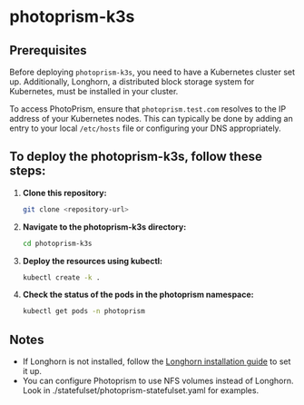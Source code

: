 # photoprism-k3s

## Prerequisites

Before deploying `photoprism-k3s`, you need to have a Kubernetes cluster set up. Additionally, Longhorn, a distributed block storage system for Kubernetes, must be installed in your cluster.

To access PhotoPrism, ensure that `photoprism.test.com` resolves to the IP address of your Kubernetes nodes. This can typically be done by adding an entry to your local `/etc/hosts` file or configuring your DNS appropriately.

## To deploy the photoprism-k3s, follow these steps:

1. **Clone this repository:**

    ```sh
    git clone <repository-url>
    ```

2. **Navigate to the photoprism-k3s directory:**

    ```sh
    cd photoprism-k3s
    ```

3. **Deploy the resources using kubectl:**

    ```sh
    kubectl create -k .
    ```

4. **Check the status of the pods in the photoprism namespace:**

    ```sh
    kubectl get pods -n photoprism
    ```

## Notes

- If Longhorn is not installed, follow the [Longhorn installation guide](https://longhorn.io/docs/1.2.4/deploy/install/) to set it up.
- You can configure Photoprism to use NFS volumes instead of Longhorn. Look in ./statefulset/photoprism-statefulset.yaml for examples.
